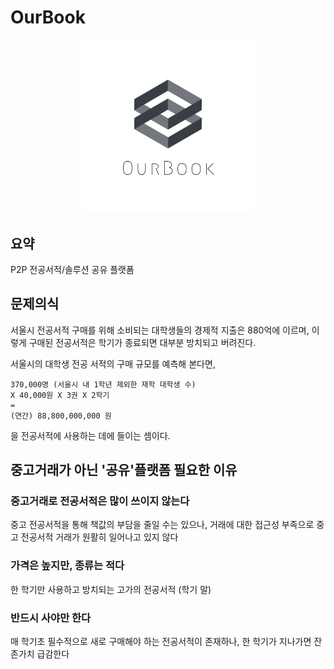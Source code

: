 # OurBook
<p align="center">
<img src="main/static/img/logo.png" width="55%" alt="ourbook">
</p>

## 요약

P2P 전공서적/솔루션 공유 플랫폼

## 문제의식 

서울시 전공서적 구매를 위해 소비되는 대학생들의 경제적 지출은 880억에 이르며, 
이렇게 구매된 전공서적은 학기가 종료되면 대부분 방치되고 버려진다.

서울시의 대학생 전공 서적의 구매 규모를 예측해 본다면, 

```
370,000명 (서울시 내 1학년 제외한 재학 대학생 수)
X 40,000원 X 3권 X 2학기 
= 
(연간) 88,800,000,000 원 
```

을 전공서적에 사용하는 데에 들이는 셈이다. 


## 중고거래가 아닌 '공유'플랫폼 필요한 이유

### 중고거래로 전공서적은 많이 쓰이지 않는다

중고 전공서적을 통해 책값의 부담을 줄일 수는 있으나, 
거래에 대한 접근성 부족으로 중고 전공서적 거래가 원활히 일어나고 있지 않다

### 가격은 높지만, 종류는 적다
 
한 학기만 사용하고 방치되는 고가의 전공서적 (학기 말) 

### 반드시 사야만 한다

매 학기초 필수적으로 새로 구매해야 하는 전공서적이 존재하나, 
한 학기가 지나가면 잔존가치 급감한다